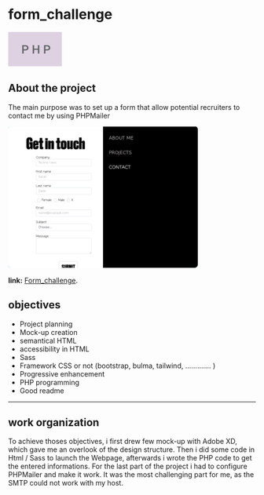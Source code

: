 # form_challenge

![Alt text](./assets/php.svg)
  
## About  the project

The main purpose was to set up a form that allow potential recruiters to contact me by using PHPMailer

![image info](./assets/caption-FORM.png)

**link:** [Form_challenge](https://sarah-dade.dev/).

##  objectives  

* Project planning
* Mock-up creation
* semantical HTML
* accessibility in HTML
* Sass
* Framework CSS or not (bootstrap, bulma, tailwind, ............. )
* Progressive enhancement
* PHP programming
* Good readme

---  
  
##  work organization  


   To achieve thoses objectives, i first drew few mock-up with Adobe XD, which gave me an overlook of the design structure.
   Then i did some code in Html / Sass to launch the Webpage, afterwards i wrote the PHP code to get the entered informations.
   For the last part of the project i had to configure PHPMailer and make it work.  It was the most challenging part for me, as the SMTP could not work with my host. 
   




         

